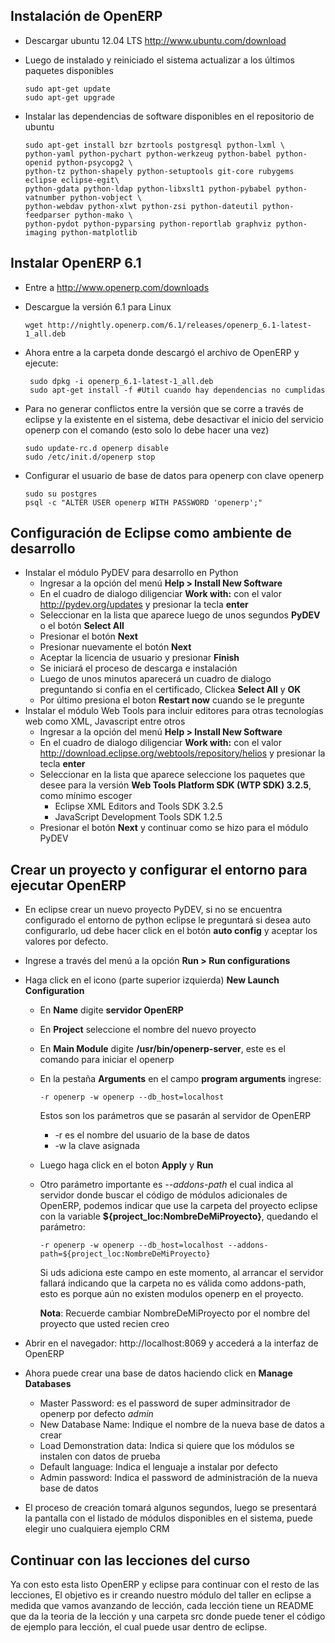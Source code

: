 ## Instalación de OpenERP

*   Descargar ubuntu 12.04 LTS http://www.ubuntu.com/download

*   Luego de instalado y reiniciado el sistema actualizar a los últimos paquetes disponibles

        sudo apt-get update
        sudo apt-get upgrade

*   Instalar las dependencias de software disponibles en el repositorio de ubuntu

        sudo apt-get install bzr bzrtools postgresql python-lxml \
        python-yaml python-pychart python-werkzeug python-babel python-openid python-psycopg2 \
        python-tz python-shapely python-setuptools git-core rubygems eclipse eclipse-egit\
        python-gdata python-ldap python-libxslt1 python-pybabel python-vatnumber python-vobject \
        python-webdav python-xlwt python-zsi python-dateutil python-feedparser python-mako \
        python-pydot python-pyparsing python-reportlab graphviz python-imaging python-matplotlib

Instalar OpenERP 6.1
--------------------

*   Entre a http://www.openerp.com/downloads
*   Descargue la versión 6.1 para Linux

        wget http://nightly.openerp.com/6.1/releases/openerp_6.1-latest-1_all.deb

*  Ahora entre a la carpeta donde descargó el archivo de OpenERP y ejecute:

        sudo dpkg -i openerp_6.1-latest-1_all.deb
        sudo apt-get install -f #Util cuando hay dependencias no cumplidas

*   Para no generar conflictos entre la versión que se corre a través de eclipse y la existente en el sistema, debe desactivar el inicio del servicio openerp con el comando (esto solo lo debe hacer una vez)

        sudo update-rc.d openerp disable
        sudo /etc/init.d/openerp stop

*   Configurar el usuario de base de datos para openerp con clave openerp

        sudo su postgres
        psql -c "ALTER USER openerp WITH PASSWORD 'openerp';"

## Configuración de Eclipse como ambiente de desarrollo

*   Instalar el módulo PyDEV para desarrollo en Python
    * Ingresar a la opción del menú **Help > Install New Software**
    * En el cuadro de dialogo diligenciar **Work with:** con el valor http://pydev.org/updates y presionar la tecla **enter**
    * Seleccionar en la lista que aparece luego de unos segundos **PyDEV** o el botón **Select All**
    * Presionar el botón **Next**
    * Presionar nuevamente el botón **Next**
    * Aceptar la licencia de usuario y presionar **Finish**
    * Se iniciará el proceso de descarga e instalación
    * Luego de unos minutos aparecerá un cuadro de dialogo preguntando si confia en el certificado, Clickea **Select All** y **OK**
    * Por último presiona el boton **Restart now** cuando se le pregunte
*   Instalar el módulo Web Tools para incluir editores para otras tecnologías web como XML, Javascript entre otros
    * Ingresar a la opción del menú **Help > Install New Software**
    * En el cuadro de dialogo diligenciar **Work with:** con el valor http://download.eclipse.org/webtools/repository/helios y presionar la tecla **enter**
    * Seleccionar en la lista que aparece seleccione los paquetes que desee para la versión **Web Tools Platform SDK (WTP SDK) 3.2.5**, como mínimo escoger
      * Eclipse XML Editors and Tools SDK 3.2.5
      * JavaScript Development Tools SDK 1.2.5
    * Presionar el botón **Next** y continuar como se hizo para el módulo PyDEV

## Crear un proyecto y configurar el entorno para ejecutar OpenERP

*   En eclipse crear un nuevo proyecto PyDEV, si no se encuentra configurado el entorno de python eclipse le preguntará si desea auto configurarlo, ud debe hacer click en el botón **auto config** y aceptar los valores por defecto.
*   Ingrese a través del menú a la opción **Run > Run configurations**
*   Haga click en el icono (parte superior izquierda) **New Launch Configuration**
    *   En **Name** digite **servidor OpenERP**
    *   En **Project** seleccione el nombre del nuevo proyecto
    *   En **Main Module** digite **/usr/bin/openerp-server**, este es el comando para iniciar el openerp
    *   En la pestaña **Arguments** en el campo **program arguments** ingrese:

            -r openerp -w openerp --db_host=localhost

        Estos son los parámetros que se pasarán al servidor de OpenERP
        * -r es el nombre del usuario de la base de datos
        * -w la clave asignada
    *   Luego haga click en el boton **Apply** y **Run**
    *   Otro parámetro importante es *--addons-path* el cual indica al servidor donde buscar el código de módulos adicionales de OpenERP, podemos indicar que use la carpeta del proyecto eclipse con la variable **${project_loc:NombreDeMiProyecto}**, quedando el parámetro:

            -r openerp -w openerp --db_host=localhost --addons-path=${project_loc:NombreDeMiProyecto}

        Si uds adiciona este campo en este momento, al arrancar el servidor fallará indicando que la carpeta no es válida como addons-path, esto es porque aún no existen modulos openerp en el proyecto.
    
        **Nota**: Recuerde cambiar NombreDeMiProyecto por el nombre del proyecto que usted recien creo


*   Abrir en el navegador: http://localhost:8069 y accederá a la interfaz de OpenERP
*   Ahora puede crear una base de datos haciendo click en **Manage Databases**
     * Master Password: es el password de super adminsitrador de openerp por defecto *admin*
     * New Database Name: Indique el nombre de la nueva base de datos a crear
     * Load Demonstration data: Indica si quiere que los módulos se instalen con datos de prueba
     * Default language: Indica el lenguaje a instalar por defecto
     * Admin password: Indica el password de administración de la nueva base de datos
*   El proceso de creación tomará algunos segundos, luego se presentará la pantalla con el listado de módulos disponibles en el sistema, puede elegir uno cualquiera ejemplo CRM

## Continuar con las lecciones del curso

Ya con esto esta listo OpenERP y eclipse para continuar con el resto de las lecciones, El objetivo es ir creando nuestro módulo del taller en eclipse a medida que vamos avanzando de lección, cada lección tiene un README que da la teoria de la lección y una carpeta src donde puede tener el código de ejemplo para lección, el cual puede usar dentro de eclipse.

